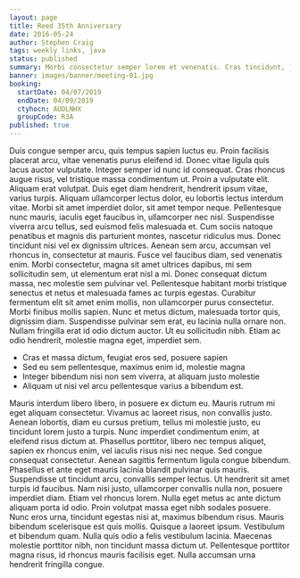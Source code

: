 ```yaml
---
layout: page
title: Reed 35th Anniversary
date: 2016-05-24
author: Stephen Craig
tags: weekly links, java
status: published
summary: Morbi consectetur semper lorem et venenatis. Cras tincidunt, justo eu.
banner: images/banner/meeting-01.jpg
booking:
  startDate: 04/07/2019
  endDate: 04/09/2019
  ctyhocn: AUOLNHX
  groupCode: R3A
published: true
---
```

Duis congue semper arcu, quis tempus sapien luctus eu. Proin facilisis placerat arcu, vitae venenatis purus eleifend id. Donec vitae ligula quis lacus auctor vulputate. Integer semper id nunc id consequat. Cras rhoncus augue risus, vel tristique massa condimentum ut. Proin a vulputate elit. Aliquam erat volutpat. Duis eget diam hendrerit, hendrerit ipsum vitae, varius turpis. Aliquam ullamcorper lectus dolor, eu lobortis lectus interdum vitae. Morbi sit amet imperdiet dolor, sit amet tempor neque. Pellentesque nunc mauris, iaculis eget faucibus in, ullamcorper nec nisl. Suspendisse viverra arcu tellus, sed euismod felis malesuada et. Cum sociis natoque penatibus et magnis dis parturient montes, nascetur ridiculus mus. Donec tincidunt nisi vel ex dignissim ultrices.
Aenean sem arcu, accumsan vel rhoncus in, consectetur at mauris. Fusce vel faucibus diam, sed venenatis enim. Morbi consectetur, magna sit amet ultrices dapibus, mi sem sollicitudin sem, ut elementum erat nisl a mi. Donec consequat dictum massa, nec molestie sem pulvinar vel. Pellentesque habitant morbi tristique senectus et netus et malesuada fames ac turpis egestas. Curabitur fermentum elit sit amet enim mollis, non ullamcorper purus consectetur. Morbi finibus mollis sapien. Nunc et metus dictum, malesuada tortor quis, dignissim diam. Suspendisse pulvinar sem erat, eu lacinia nulla ornare non. Nullam fringilla erat id odio dictum auctor. Ut eu sollicitudin nibh. Etiam ac odio hendrerit, molestie magna eget, imperdiet sem.

* Cras et massa dictum, feugiat eros sed, posuere sapien
* Sed eu sem pellentesque, maximus enim id, molestie magna
* Integer bibendum nisi non sem viverra, at aliquam justo molestie
* Aliquam ut nisi vel arcu pellentesque varius a bibendum est.

Mauris interdum libero libero, in posuere ex dictum eu. Mauris rutrum mi eget aliquam consectetur. Vivamus ac laoreet risus, non convallis justo. Aenean lobortis, diam eu cursus pretium, tellus mi molestie justo, eu tincidunt lorem justo a turpis. Nunc imperdiet condimentum enim, at eleifend risus dictum at. Phasellus porttitor, libero nec tempus aliquet, sapien ex rhoncus enim, vel iaculis risus nisi nec neque. Sed congue consequat consectetur. Aenean sagittis fermentum ligula congue bibendum.
Phasellus et ante eget mauris lacinia blandit pulvinar quis mauris. Suspendisse ut tincidunt arcu, convallis semper lectus. Ut hendrerit sit amet turpis id faucibus. Nam nisi justo, ullamcorper convallis nulla non, posuere imperdiet diam. Etiam vel rhoncus lorem. Nulla eget metus ac ante dictum aliquam porta id odio. Proin volutpat massa eget nibh sodales posuere. Nunc eros urna, tincidunt egestas nisi at, maximus bibendum risus. Mauris bibendum scelerisque est quis mollis. Quisque a laoreet ipsum. Vestibulum et bibendum quam. Nulla quis odio a felis vestibulum lacinia. Maecenas molestie porttitor nibh, non tincidunt massa dictum ut. Pellentesque porttitor magna risus, id rhoncus mauris facilisis eget. Nulla accumsan urna hendrerit fringilla congue.
